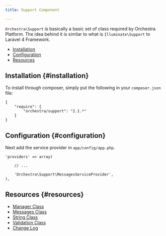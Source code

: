 ```yaml
---
title: Support Component

---
```


`Orchestra\Support` is basically a basic set of class required by Orchestra Platform. The idea behind it is similar to what is `Illuminate\Support` to Laravel 4 Framework.

* [Installation](#installation)
* [Configuration](#configuration)
* [Resources](#resources)

## Installation {#installation}

To install through composer, simply put the following in your `composer.json` file:

	{
		"require": {
			"orchestra/support": "2.1.*"
		}
	}

## Configuration {#configuration}

Next add the service provider in `app/config/app.php`.

	'providers' => array(

		// ...

		'Orchestra\Support\MessagesServiceProvider',
	),

## Resources {#resources}

* [Manager Class]({doc-url}/components/support/manager)
* [Messages Class]({doc-url}/components/support/messages)
* [String Class]({doc-url}/components/support/str)
* [Validation Class]({doc-url}/components/support/validator)
* [Change Log]({doc-url}/components/support/changes#v2-1)
